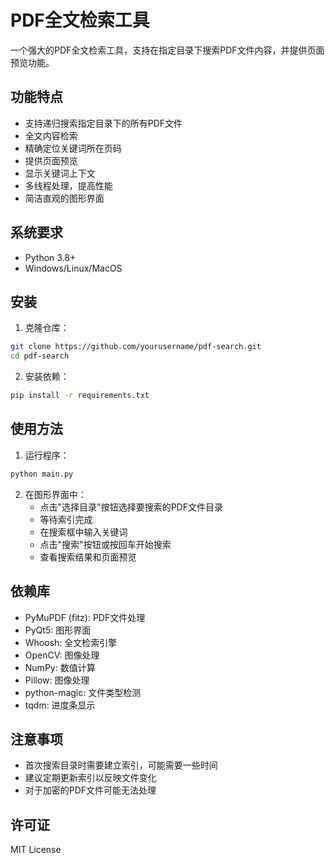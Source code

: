 # PDF全文检索工具

一个强大的PDF全文检索工具，支持在指定目录下搜索PDF文件内容，并提供页面预览功能。

## 功能特点

- 支持递归搜索指定目录下的所有PDF文件
- 全文内容检索
- 精确定位关键词所在页码
- 提供页面预览
- 显示关键词上下文
- 多线程处理，提高性能
- 简洁直观的图形界面

## 系统要求

- Python 3.8+
- Windows/Linux/MacOS

## 安装

1. 克隆仓库：
```bash
git clone https://github.com/yourusername/pdf-search.git
cd pdf-search
```

2. 安装依赖：
```bash
pip install -r requirements.txt
```

## 使用方法

1. 运行程序：
```bash
python main.py
```

2. 在图形界面中：
   - 点击"选择目录"按钮选择要搜索的PDF文件目录
   - 等待索引完成
   - 在搜索框中输入关键词
   - 点击"搜索"按钮或按回车开始搜索
   - 查看搜索结果和页面预览

## 依赖库

- PyMuPDF (fitz): PDF文件处理
- PyQt5: 图形界面
- Whoosh: 全文检索引擎
- OpenCV: 图像处理
- NumPy: 数值计算
- Pillow: 图像处理
- python-magic: 文件类型检测
- tqdm: 进度条显示

## 注意事项

- 首次搜索目录时需要建立索引，可能需要一些时间
- 建议定期更新索引以反映文件变化
- 对于加密的PDF文件可能无法处理

## 许可证

MIT License 